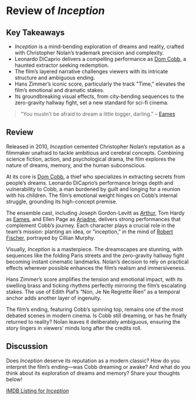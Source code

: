 # Review of *Inception*

## Key Takeaways

- *Inception* is a mind-bending exploration of dreams and reality, crafted with Christopher Nolan’s trademark precision and complexity.
- Leonardo DiCaprio delivers a compelling performance as [Dom Cobb](https://en.wikipedia.org/wiki/Inception#Characters), a haunted extractor seeking redemption.
- The film’s layered narrative challenges viewers with its intricate structure and ambiguous ending.
- Hans Zimmer’s iconic score, particularly the track "Time," elevates the film’s emotional and dramatic stakes.
- Its groundbreaking visual effects, from city-bending sequences to the zero-gravity hallway fight, set a new standard for sci-fi cinema.

> "You mustn’t be afraid to dream a little bigger, darling." – [Eames](https://en.wikipedia.org/wiki/Inception#Characters)

## Review

Released in 2010, *Inception* cemented Christopher Nolan’s reputation as a filmmaker unafraid to tackle ambitious and cerebral concepts. Combining science fiction, action, and psychological drama, the film explores the nature of dreams, memory, and the human subconscious.

At its core is [Dom Cobb](https://en.wikipedia.org/wiki/Inception#Characters), a thief who specializes in extracting secrets from people’s dreams. Leonardo DiCaprio’s performance brings depth and vulnerability to Cobb, a man burdened by guilt and longing for a reunion with his children. The film’s emotional weight hinges on Cobb’s internal struggle, grounding its high-concept premise.

The ensemble cast, including Joseph Gordon-Levitt as [Arthur](https://en.wikipedia.org/wiki/Inception#Characters), Tom Hardy as [Eames](https://en.wikipedia.org/wiki/Inception#Characters), and Ellen Page as [Ariadne](https://en.wikipedia.org/wiki/Inception#Characters), delivers strong performances that complement Cobb’s journey. Each character plays a crucial role in the team’s mission: planting an idea, or “inception,” in the mind of [Robert Fischer](https://en.wikipedia.org/wiki/Inception#Characters), portrayed by Cillian Murphy.

Visually, *Inception* is a masterpiece. The dreamscapes are stunning, with sequences like the folding Paris streets and the zero-gravity hallway fight becoming instant cinematic landmarks. Nolan’s decision to rely on practical effects wherever possible enhances the film’s realism and immersiveness.

Hans Zimmer’s score amplifies the tension and emotional impact, with its swelling brass and ticking rhythms perfectly mirroring the film’s escalating stakes. The use of Edith Piaf’s “Non, Je Ne Regrette Rien” as a temporal anchor adds another layer of ingenuity.

The film’s ending, featuring Cobb’s spinning top, remains one of the most debated scenes in modern cinema. Is Cobb still dreaming, or has he finally returned to reality? Nolan leaves it deliberately ambiguous, ensuring the story lingers in viewers’ minds long after the credits roll.

## Discussion

Does *Inception* deserve its reputation as a modern classic? How do you interpret the film’s ending—was Cobb dreaming or awake? And what do you think about its exploration of dreams and memory? Share your thoughts below!

[IMDB Listing for *Inception*](https://www.imdb.com/title/tt1375666/)